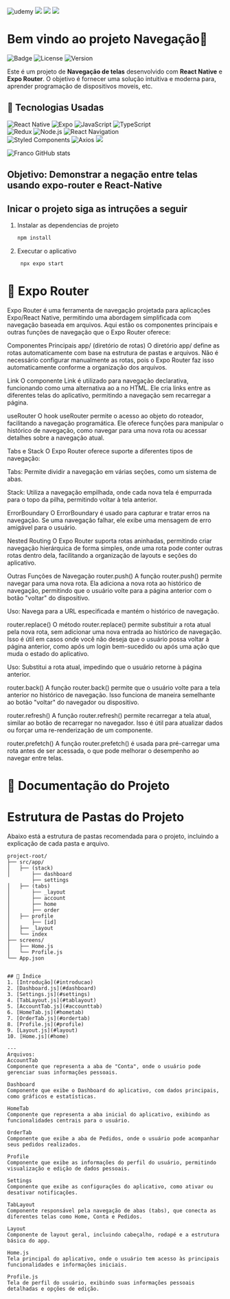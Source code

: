 ![udemy](https://img.shields.io/badge/Udemy-EC5252?style=for-the-badge&logo=Udemy&logoColor=white)
![](https://img.shields.io/badge/Instagram-E4405F?style=for-the-badge&logo=instagram&logoColor=white)
![](https://img.shields.io/badge/YouTube-FF0000?style=for-the-badge&logo=youtube&logoColor=white)
![](https://img.shields.io/badge/Discord-7289DA?style=for-the-badge&logo=discord&logoColor=white)


# Bem vindo ao projeto Navegação👋

![Badge](https://img.shields.io/badge/Status-Ativo-brightgreen) ![License](https://img.shields.io/badge/License-MIT-blue) ![Version](https://img.shields.io/badge/Version-1.0.0-lightgrey)

Este é um projeto de **Navegação de telas** desenvolvido com **React Native** e **Expo Router**. O objetivo é fornecer uma solução intuitiva e moderna para, aprender programação de dispositivos moveis, etc.

## 🚀 Tecnologias Usadas

![React Native](https://img.shields.io/badge/React_Native-00B0FF?style=for-the-badge&logo=react&logoColor=white) ![Expo](https://img.shields.io/badge/Expo-000020?style=for-the-badge&logo=expo&logoColor=white)  ![JavaScript](https://img.shields.io/badge/JavaScript-F7DF1E?style=for-the-badge&logo=javascript&logoColor=black) 
![TypeScript](https://img.shields.io/badge/TypeScript-3178C6?style=for-the-badge&logo=typescript&logoColor=white)  
![Redux](https://img.shields.io/badge/Redux-764ABC?style=for-the-badge&logo=redux&logoColor=white)  ![Node.js](https://img.shields.io/badge/Node.js-339933?style=for-the-badge&logo=node.js&logoColor=white) 
![React Navigation](https://img.shields.io/badge/React_Navigation-00B0FF?style=for-the-badge&logo=react&logoColor=white)  
![Styled Components](https://img.shields.io/badge/Styled_Components-DB7093?style=for-the-badge&logo=styled-components&logoColor=white)  ![Axios](https://img.shields.io/badge/Axios-5A29E4?style=for-the-badge&logo=axios&logoColor=white)
![](https://img.shields.io/badge/Android-3DDC84?style=for-the-badge&logo=android&logoColor=white)

![Franco GitHub stats](https://github-readme-stats.vercel.app/api?username=franco&hide=contribs,prs)


## Objetivo: Demonstrar a negação entre telas usando expo-router e React-Native

## Inicar o projeto siga as intruções a seguir

1. Instalar as dependencias de projeto

   ```bash
   npm install
   ```

2. Executar o aplicativo

   ```bash
    npx expo start
   ```
#   📌 Expo Router
Expo Router é uma ferramenta de navegação projetada para aplicações Expo/React Native, permitindo uma abordagem simplificada com navegação baseada em arquivos. Aqui estão os componentes principais e outras funções de navegação que o Expo Router oferece:

Componentes Principais
app/ (diretório de rotas)
O diretório app/ define as rotas automaticamente com base na estrutura de pastas e arquivos. Não é necessário configurar manualmente as rotas, pois o Expo Router faz isso automaticamente conforme a organização dos arquivos.

Link
O componente Link é utilizado para navegação declarativa, funcionando como uma alternativa ao a no HTML. Ele cria links entre as diferentes telas do aplicativo, permitindo a navegação sem recarregar a página.

useRouter
O hook useRouter permite o acesso ao objeto do roteador, facilitando a navegação programática. Ele oferece funções para manipular o histórico de navegação, como navegar para uma nova rota ou acessar detalhes sobre a navegação atual.

Tabs e Stack
O Expo Router oferece suporte a diferentes tipos de navegação:

Tabs: Permite dividir a navegação em várias seções, como um sistema de abas.

Stack: Utiliza a navegação empilhada, onde cada nova tela é empurrada para o topo da pilha, permitindo voltar à tela anterior.

ErrorBoundary
O ErrorBoundary é usado para capturar e tratar erros na navegação. Se uma navegação falhar, ele exibe uma mensagem de erro amigável para o usuário.

Nested Routing
O Expo Router suporta rotas aninhadas, permitindo criar navegação hierárquica de forma simples, onde uma rota pode conter outras rotas dentro dela, facilitando a organização de layouts e seções do aplicativo.

Outras Funções de Navegação
router.push()
A função router.push() permite navegar para uma nova rota. Ela adiciona a nova rota ao histórico de navegação, permitindo que o usuário volte para a página anterior com o botão "voltar" do dispositivo.

Uso: Navega para a URL especificada e mantém o histórico de navegação.

router.replace()
O método router.replace() permite substituir a rota atual pela nova rota, sem adicionar uma nova entrada ao histórico de navegação. Isso é útil em casos onde você não deseja que o usuário possa voltar à página anterior, como após um login bem-sucedido ou após uma ação que muda o estado do aplicativo.

Uso: Substitui a rota atual, impedindo que o usuário retorne à página anterior.

router.back()
A função router.back() permite que o usuário volte para a tela anterior no histórico de navegação. Isso funciona de maneira semelhante ao botão "voltar" do navegador ou dispositivo.

router.refresh()
A função router.refresh() permite recarregar a tela atual, similar ao botão de recarregar no navegador. Isso é útil para atualizar dados ou forçar uma re-renderização de um componente.

router.prefetch()
A função router.prefetch() é usada para pré-carregar uma rota antes de ser acessada, o que pode melhorar o desempenho ao navegar entre telas.


# 📌 Documentação do Projeto

# Estrutura de Pastas do Projeto

Abaixo está a estrutura de pastas recomendada para o projeto, incluindo a explicação de cada pasta e arquivo.

````plaintext
project-root/
├── src/app/
│   ├── (stack)
│       ├── dashboard
        ├── settings
│   ├── (tabs)
│       ├── _layout
│       ├── account
│       ├── home
│       ├── order
│   ├── profile
│       ├── [id]
│   ├── _layout
│   └── index
├── screens/
│   ├── Home.js
│   └── Profile.js
└── App.json


## 📑 Índice
1. [Introdução](#introducao)
2. [Dashboard.js](#dashboard)
3. [Settings.js](#settings)
4. [TabLayout.js](#tablayout)
5. [AccountTab.js](#accounttab)
6. [HomeTab.js](#hometab)
7. [OrderTab.js](#ordertab)
8. [Profile.js](#profile)
9. [Layout.js](#layout)
10. [Home.js](#home)

---
Arquivos:
AccountTab
Componente que representa a aba de "Conta", onde o usuário pode gerenciar suas informações pessoais.

Dashboard
Componente que exibe o Dashboard do aplicativo, com dados principais, como gráficos e estatísticas.

HomeTab
Componente que representa a aba inicial do aplicativo, exibindo as funcionalidades centrais para o usuário.

OrderTab
Componente que exibe a aba de Pedidos, onde o usuário pode acompanhar seus pedidos realizados.

Profile
Componente que exibe as informações do perfil do usuário, permitindo visualização e edição de dados pessoais.

Settings
Componente que exibe as configurações do aplicativo, como ativar ou desativar notificações.

TabLayout
Componente responsável pela navegação de abas (tabs), que conecta as diferentes telas como Home, Conta e Pedidos.

Layout
Componente de layout geral, incluindo cabeçalho, rodapé e a estrutura básica do app.

Home.js
Tela principal do aplicativo, onde o usuário tem acesso às principais funcionalidades e informações iniciais.

Profile.js
Tela de perfil do usuário, exibindo suas informações pessoais detalhadas e opções de edição.
